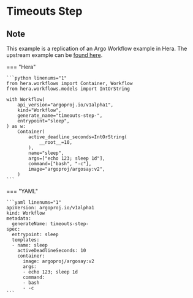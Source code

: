# Timeouts Step

## Note

This example is a replication of an Argo Workflow example in Hera.
The upstream example can be [found here](https://github.com/argoproj/argo-workflows/blob/main/examples/timeouts-step.yaml).




=== "Hera"

    ```python linenums="1"
    from hera.workflows import Container, Workflow
    from hera.workflows.models import IntOrString

    with Workflow(
        api_version="argoproj.io/v1alpha1",
        kind="Workflow",
        generate_name="timeouts-step-",
        entrypoint="sleep",
    ) as w:
        Container(
            active_deadline_seconds=IntOrString(
                __root__=10,
            ),
            name="sleep",
            args=["echo 123; sleep 1d"],
            command=["bash", "-c"],
            image="argoproj/argosay:v2",
        )
    ```

=== "YAML"

    ```yaml linenums="1"
    apiVersion: argoproj.io/v1alpha1
    kind: Workflow
    metadata:
      generateName: timeouts-step-
    spec:
      entrypoint: sleep
      templates:
      - name: sleep
        activeDeadlineSeconds: 10
        container:
          image: argoproj/argosay:v2
          args:
          - echo 123; sleep 1d
          command:
          - bash
          - -c
    ```

